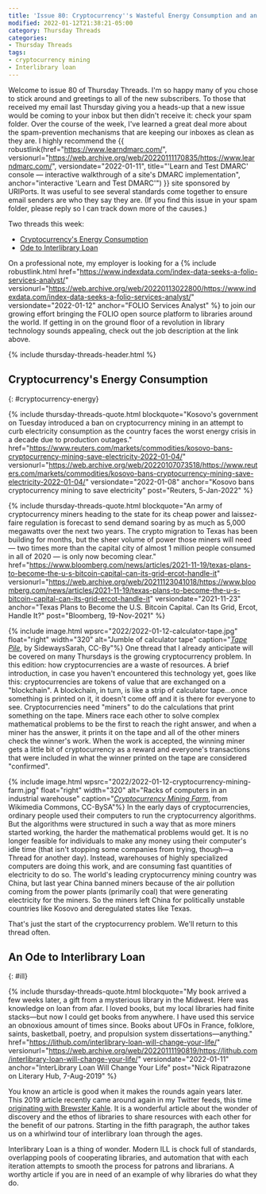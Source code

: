 ```yaml
---
title: 'Issue 80: Cryptocurrency''s Wasteful Energy Consumption and an Ode to Interlibrary Loan'
modified: 2022-01-12T21:38:21-05:00
category: Thursday Threads
categories:
- Thursday Threads
tags:
- cryptocurrency mining
- Interlibrary loan
---
```

Welcome to issue 80 of Thursday Threads.
I'm so happy many of you chose to stick around and greetings to all of the new subscribers.
To those that received my email last Thursday giving you a heads-up that a new issue would be coming to your inbox but then didn't receive it: check your spam folder.
Over the course of the week, I've learned a great deal more about the spam-prevention mechanisms that are keeping our inboxes as clean as they are.
I highly recommend the {{ robustlink(href="https://www.learndmarc.com/", versionurl="https://web.archive.org/web/20220111170835/https://www.learndmarc.com/", versiondate="2022-01-11", title="'Learn and Test DMARC' console — interactive walkthrough of a site's DMARC implementation", anchor="interactive 'Learn and Test DMARC'") }} site sponsored by URIPorts.
It was useful to see several standards come together to ensure email senders are who they say they are.
(If you find this issue in your spam folder, please reply so I can track down more of the causes.)

Two threads this week:

* [Cryptocurrency's Energy Consumption](#cryptocurrency-energy)
* [Ode to Interlibrary Loan](#ill)

On a professional note, my employer is looking for a {% include robustlink.html href="https://www.indexdata.com/index-data-seeks-a-folio-services-analyst/" versionurl="https://web.archive.org/web/20220113022800/https://www.indexdata.com/index-data-seeks-a-folio-services-analyst/" versiondate="2022-01-12" anchor="FOLIO Services Analyst" %} to join our growing effort bringing the FOLIO open source platform to libraries around the world.
If getting in on the ground floor of a revolution in library technology sounds appealing, check out the job description at the link above.

{% include thursday-threads-header.html %}

## Cryptocurrency's Energy Consumption
{: #cryptocurrency-energy}

{% include thursday-threads-quote.html
blockquote="Kosovo's government on Tuesday introduced a ban on cryptocurrency mining in an attempt to curb electricity consumption as the country faces the worst energy crisis in a decade due to production outages."
href="https://www.reuters.com/markets/commodities/kosovo-bans-cryptocurrency-mining-save-electricity-2022-01-04/"
versionurl="https://web.archive.org/web/20220107073518/https://www.reuters.com/markets/commodities/kosovo-bans-cryptocurrency-mining-save-electricity-2022-01-04/"
versiondate="2022-01-08"
anchor="Kosovo bans cryptocurrency mining to save electricity"
post="Reuters, 5-Jan-2022"
%}

{% include thursday-threads-quote.html
blockquote="An army of cryptocurrency miners heading to the state for its cheap power and laissez-faire regulation is forecast to send demand soaring by as much as 5,000 megawatts over the next two years. The crypto migration to Texas has been building for months, but the sheer volume of power those miners will need — two times more than the capital city of almost 1 million people consumed in all of 2020 — is only now becoming clear."
href="https://www.bloomberg.com/news/articles/2021-11-19/texas-plans-to-become-the-u-s-bitcoin-capital-can-its-grid-ercot-handle-it"
versionurl="https://web.archive.org/web/20211123041018/https://www.bloomberg.com/news/articles/2021-11-19/texas-plans-to-become-the-u-s-bitcoin-capital-can-its-grid-ercot-handle-it"
versiondate="2021-11-23"
anchor="Texas Plans to Become the U.S. Bitcoin Capital. Can Its Grid, Ercot, Handle It?"
post="Bloomberg, 19-Nov-2021" %}

{% include image.html wpsrc="2022/2022-01-12-calculator-tape.jpg" float="right" width="320" alt="Jumble of calculator tape" caption="<i><a href='https://www.flickr.com/photos/97699489@N00/4758769769'>Tape Pile</a></i>, by SidewaysSarah, CC-By"%}  One thread that I already anticipate will be covered on many Thursdays is the growing cryptocurrency problem.
In this edition: how cryptocurrencies are a waste of resources.
A brief introduction, in case you haven't encountered this technology yet, goes like this: cryptocurrencies are tokens of value that are exchanged on a "blockchain".
A blockchain, in turn, is like a strip of calculator tape...once something is printed on it, it doesn't come off and it is there for everyone to see.
Cryptocurrencies need "miners" to do the calculations that print something on the tape.
Miners race each other to solve complex mathematical problems to be the first to reach the right answer, and when a miner has the answer, it prints it on the tape and all of the other miners check the winner's work.
When the work is accepted, the winning miner gets a little bit of cryptocurrency as a reward and everyone's transactions that were included in what the winner printed on the tape are considered "confirmed".

{% include image.html wpsrc="2022/2022-01-12-cryptocurrency-mining-farm.jpg" float="right" width="320" alt="Racks of computers in an industrial warehouse" caption="<i><a href='https://commons.wikimedia.org/wiki/File:Cryptocurrency_Mining_Farm.jpg'>Cryptocurrency Mining Farm</a></i>, from Wikimedia Commons, CC-BySA"%}
In the early days of cryptocurrencies, ordinary people used their computers to run the cryptocurrency algorithms.
But the algorithms were structured in such a way that as more miners started working, the harder the mathematical problems would get.
It is no longer feasible for individuals to make any money using their computer's idle time (that isn't stopping some companies from trying, though—a Thread for another day).
Instead, warehouses of highly specialized computers are doing this work, and are consuming fast quantities of electricity to do so.
The world's leading cryptocurrency mining country was China, but last year China banned miners because of the air pollution coming from the power plants (primarily coal) that were generating electricity for the miners.
So the miners left China for politically unstable countries like Kosovo and deregulated states like Texas.

That's just the start of the cryptocurrency problem.
We'll return to this thread often.

## An Ode to Interlibrary Loan
{: #ill}

{% include thursday-threads-quote.html
blockquote="My book arrived a few weeks later, a gift from a mysterious library in the Midwest. Here was knowledge on loan from afar. I loved books, but my local libraries had finite stacks—but now I could get books from anywhere. I have used this service an obnoxious amount of times since. Books about UFOs in France, folklore, saints, basketball, poetry, and propulsion system dissertations—anything."
href="https://lithub.com/interlibrary-loan-will-change-your-life/"
versionurl="https://web.archive.org/web/20220111190819/https://lithub.com/interlibrary-loan-will-change-your-life/"
versiondate="2022-01-11"
anchor="InterLibrary Loan Will Change Your Life"
post="Nick Ripatrazone on Literary Hub, 7-Aug-2019" %}

You know an article is good when it makes the rounds again years later.
This 2019 article recently came around again in my Twitter feeds, this time <a href="https://twitter.com/brewster_kahle/status/1480928804793204737">originating with Brewster Kahle</a>.
It is a wonderful article about the wonder of discovery and the ethos of libraries to share resources with each other for the benefit of our patrons.
Starting in the fifth paragraph, the author takes us on a whirlwind tour of interlibrary loan through the ages.

Interlibrary Loan is a thing of wonder.
Modern ILL is chock full of standards, overlapping pools of cooperating libraries, and automation that with each iteration attempts to smooth the process for patrons and librarians.
A worthy article if you are in need of an example of why libraries do what they do.
